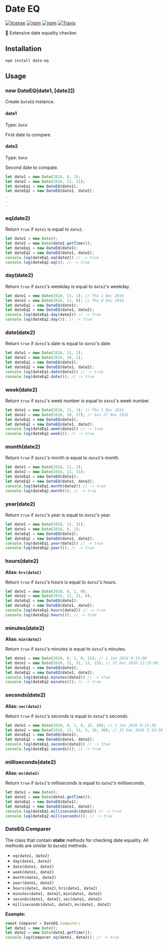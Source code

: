 # Date EQ
[![license](https://img.shields.io/github/license/gluons/date-eq.svg?style=flat-square)](https://github.com/gluons/date-eq/blob/master/LICENSE)
[![npm](https://img.shields.io/npm/v/date-eq.svg?style=flat-square)](https://www.npmjs.com/package/date-eq)
[![npm](https://img.shields.io/npm/dt/date-eq.svg?style=flat-square)](https://www.npmjs.com/package/date-eq)
[![Travis](https://img.shields.io/travis/gluons/date-eq.svg?style=flat-square)](https://travis-ci.org/gluons/date-eq)

📆 Extensive date equality checker.

## Installation
```
npm install date-eq
```

## Usage

### new DateEQ(date1, [date2])
Create `DateEQ` instance.

#### date1
Type: `Date`

First date to compare.

#### date2
Type: `Date`

Second date to compate.

```javascript
let date1 = new Date(2016, 0, 1);
let date2 = new Date(2016, 11, 31);
let dateEq1 = new DateEQ(date1);
let dateEq2 = new DateEQ(date1, date2);
.
.
.
```

### eq(date2)
Return `true` if `date1` is equal to `date2`.

```javascript
let date1 = new Date();
let date2 = new Date(date1.getTime());
let dateEq1 = new DateEQ(date1);
let dateEq2 = new DateEQ(date1, date2);
console.log(dateEq1.eq(date2)) // -> true
console.log(dateEq2.eq()); // -> true
```

### day(date2)
Return `true` if `date1`'s weekday is equal to `date2`'s weekday.

```javascript
let date1 = new Date(2016, 11, 1); // Thu 1 Dec 2016
let date2 = new Date(2016, 11, 8); // Thu 8 Dec 2016
let dateEq1 = new DateEQ(date1);
let dateEq2 = new DateEQ(date1, date2);
console.log(dateEq1.day(date2)) // -> true
console.log(dateEq2.day()); // -> true
```

### date(date2)
Return `true` if `date1`'s date is equal to `date2`'s date.

```javascript
let date1 = new Date(2016, 11, 1);
let date2 = new Date(2016, 10, 1);
let dateEq1 = new DateEQ(date1);
let dateEq2 = new DateEQ(date1, date2);
console.log(dateEq1.date(date2)) // -> true
console.log(dateEq2.date()); // -> true
```

### week(date2)
Return `true` if `date1`'s week number is equal to `date2`'s week number.

```javascript
let date1 = new Date(2016, 11, 1); // Thu 1 Dec 2016
let date2 = new Date(2016, 10, 27); // Sun 27 Nov 2016
let dateEq1 = new DateEQ(date1);
let dateEq2 = new DateEQ(date1, date2);
console.log(dateEq1.week(date2)) // -> true
console.log(dateEq2.week()); // -> true
```

### month(date2)
Return `true` if `date1`'s month is equal to `date2`'s month.

```javascript
let date1 = new Date(2016, 11, 1);
let date2 = new Date(2016, 11, 31);
let dateEq1 = new DateEQ(date1);
let dateEq2 = new DateEQ(date1, date2);
console.log(dateEq1.month(date2)) // -> true
console.log(dateEq2.month()); // -> true
```

### year(date2)
Return `true` if `date1`'s year is equal to `date2`'s year.

```javascript
let date1 = new Date(2016, 11, 31);
let date2 = new Date(2016, 0, 1);
let dateEq1 = new DateEQ(date1);
let dateEq2 = new DateEQ(date1, date2);
console.log(dateEq1.year(date2)) // -> true
console.log(dateEq2.year()); // -> true
```

### hours(date2)
**Alias: `hrs(date2)`**

Return `true` if `date1`'s hours is equal to `date2`'s hours.

```javascript
let date1 = new Date(2016, 0, 1, 0);
let date2 = new Date(2016, 11, 31, 0);
let dateEq1 = new DateEQ(date1);
let dateEq2 = new DateEQ(date1, date2);
console.log(dateEq1.hours(date2)) // -> true
console.log(dateEq2.hours()); // -> true
```

### minutes(date2)
**Alias: `min(date2)`**

Return `true` if `date1`'s minutes is equal to `date2`'s minutes.

```javascript
let date1 = new Date(2016, 0, 1, 0, 15); // 1 Jan 2016 0:15:00
let date2 = new Date(2016, 11, 31, 12, 15); // 31 Dec 2016 12:15:00
let dateEq1 = new DateEQ(date1);
let dateEq2 = new DateEQ(date1, date2);
console.log(dateEq1.minutes(date2)) // -> true
console.log(dateEq2.minutes()); // -> true
```

### seconds(date2)
**Alias: `sec(date2)`**

Return `true` if `date1`'s seconds is equal to `date2`'s seconds.

```javascript
let date1 = new Date(2016, 0, 1, 0, 15, 30); // 1 Jan 2016 0:15:30
let date2 = new Date(2016, 11, 31, 5, 10, 30); // 31 Dec 2016 5:10:30
let dateEq1 = new DateEQ(date1);
let dateEq2 = new DateEQ(date1, date2);
console.log(dateEq1.seconds(date2)) // -> true
console.log(dateEq2.seconds()); // -> true
```

### milliseconds(date2)
**Alias: `ms(date2)`**

Return `true` if `date1`'s milliseconds is equal to `date2`'s milliseconds.

```javascript
let date1 = new Date();
let date2 = new Date(date1.getTime());
let dateEq1 = new DateEQ(date1);
let dateEq2 = new DateEQ(date1, date2);
console.log(dateEq1.milliseconds(date2)) // -> true
console.log(dateEq2.milliseconds()); // -> true
```

### DateEQ.Comparer
The class that contain **static** methods for checking date equality. All methods are similar to `DateEQ` methods.

- `eq(date1, date2)`
- `day(date1, date2)`
- `date(date1, date2)`
- `week(date1, date2)`
- `month(date1, date2)`
- `year(date1, date2)`
- `hours(date1, date2)`, `hrs(date1, date2)`
- `minutes(date1, date2)`, `min(date1, date2)`
- `seconds(date1, date2)`, `sec(date1, date2)`
- `milliseconds(date1, date2)`, `ms(date1, date2)`

**Example:**
```javascript
const Comparer = DateEQ.Comparer;
let date1 = new Date();
let date2 = new Date(date1.getTime());
console.log(Comparer.eq(date1, date2)); // -> true
```
